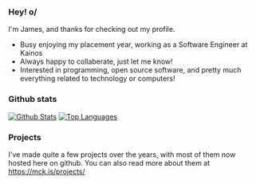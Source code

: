 ### Hey! o/

I'm <!-- Autumn --> James, and thanks for checking out my profile.

- Busy enjoying my placement year, working as a Software Engineer at Kainos
- Always happy to collaberate, just let me know!
- Interested in programming, open source software, and pretty much everything related to technology or computers!

### Github stats

[![Github Stats](https://github-readme-stats.vercel.app/api?username=James-McK&show_icons=true&count_private=true&bg_color=1e2030&text_color=cad3f5&icon_color=c6a0f6&title_color=8aadf4&hide_rank=true&hide=contribs)](https://github.com/anuraghazra/github-readme-stats)
[![Top Languages](https://github-readme-stats.vercel.app/api/top-langs/?username=james-mck&layout=compact&bg_color=1e2030&text_color=cad3f5&icon_color=c6a0f6&title_color=8aadf4)](https://github.com/anuraghazra/github-readme-stats)

### Projects

I've made quite a few projects over the years, with most of them now hosted here on github.
You can also read more about them at https://mck.is/projects/
